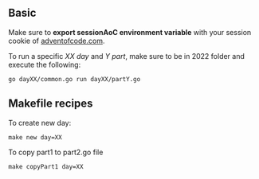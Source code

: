 ## Basic 
Make sure to **export sessionAoC environment variable** with your session cookie of [adventofcode.com](adventofcode.com).

To run a specific *XX day* and *Y part*, make sure to be in 2022 folder and execute the following:
```
go dayXX/common.go run dayXX/partY.go
```

## Makefile recipes

To create new day:
``` make
make new day=XX
```

To copy part1 to part2.go file
``` make
make copyPart1 day=XX
```

